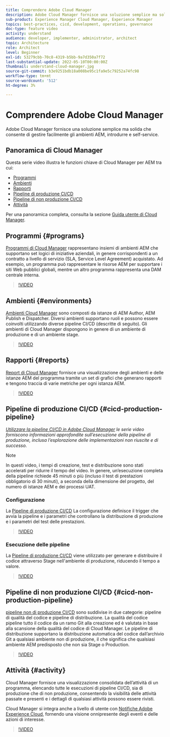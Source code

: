 ```yaml
---
title: Comprendere Adobe Cloud Manager
description: Adobe Cloud Manager fornisce una soluzione semplice ma solida che consente di gestire facilmente gli ambienti AEM, introdurre e self-service.
sub-product: Experience Manager Cloud Manager, Experience Manager
topics: best-practices, cicd, development, operations, governance
doc-type: feature video
activity: understand
audience: developer, implementer, administrator, architect
topic: Architecture
role: Architect
level: Beginner
exl-id: 53279cbb-70c8-4319-b5bb-9a7d350a7f72
last-substantial-update: 2022-05-10T00:00:00Z
thumbnail: understand-cloud-manager.jpg
source-git-commit: b3e9251bdb18a008be95c1fa9e5c79252a74fc98
workflow-type: tm+mt
source-wordcount: '512'
ht-degree: 3%

---
```


# Comprendere Adobe Cloud Manager

Adobe Cloud Manager fornisce una soluzione semplice ma solida che consente di gestire facilmente gli ambienti AEM, introdurre e self-service.

## Panoramica di Cloud Manager

Questa serie video illustra le funzioni chiave di Cloud Manager per AEM tra cui:

* [Programmi](#programs)
* [Ambienti](#environments)
* [Rapporti](#reports)
* [Pipeline di produzione CI/CD](#cicd-production-pipeline)
* [Pipeline di non produzione CI/CD](#cicd-non-production-pipeline)
* [Attività](#activity)

Per una panoramica completa, consulta la sezione [Guida utente di Cloud Manager](https://experienceleague.adobe.com/docs/experience-manager-cloud-manager/content/introduction.html?lang=it).

## Programmi {#programs}

[Programmi di Cloud Manager](https://experienceleague.adobe.com/docs/experience-manager-cloud-manager/content/getting-started/program-setup.html) rappresentano insiemi di ambienti AEM che supportano set logici di iniziative aziendali, in genere corrispondenti a un contratto a livello di servizio (SLA, Service Level Agreement) acquistato. Ad esempio, un programma può rappresentare le risorse AEM per supportare i siti Web pubblici globali, mentre un altro programma rappresenta una DAM centrale interna.

>[!VIDEO](https://video.tv.adobe.com/v/26313?quality=12&learn=on)

## Ambienti {#environments}

[Ambienti Cloud Manager](https://experienceleague.adobe.com/docs/experience-manager-cloud-manager/content/using/managing-environments.html) sono composti da istanze di AEM Author, AEM Publish e Dispatcher. Diversi ambienti supportano ruoli e possono essere coinvolti utilizzando diverse pipeline CI/CD (descritte di seguito). Gli ambienti di Cloud Manager dispongono in genere di un ambiente di produzione e di un ambiente stage.

>[!VIDEO](https://video.tv.adobe.com/v/26318?quality=12&learn=on)

## Rapporti {#reports}

[Report di Cloud Manager](https://experienceleague.adobe.com/docs/experience-manager-cloud-manager/content/using/monitoring-environments.html) fornisce una visualizzazione degli ambienti e delle istanze AEM del programma tramite un set di grafici che generano rapporti e tengono traccia di varie metriche per ogni istanza AEM.

>[!VIDEO](https://video.tv.adobe.com/v/26315?quality=12&learn=on)

## Pipeline di produzione CI/CD {#cicd-production-pipeline}

*[Utilizzare la pipeline CI/CD in Adobe Cloud Manager](./use-the-cicd-pipeline-in-cloud-manager-for-aem.md) le serie video forniscono informazioni approfondite sull’esecuzione della pipeline di produzione, inclusa l’esplorazione delle implementazioni non riuscite e di successo.*

>[!NOTE]
>
> In questi video, i tempi di creazione, test e distribuzione sono stati accelerati per ridurre il tempo del video. In genere, un’esecuzione completa della pipeline richiede 45 minuti o più (incluso il test di prestazioni obbligatorio di 30 minuti), a seconda della dimensione del progetto, del numero di istanze AEM e dei processi UAT.

### Configurazione

La [Pipeline di produzione CI/CD](https://experienceleague.adobe.com/docs/experience-manager-cloud-manager/content/using/pipelines/production-pipelines.html) La configurazione definisce il trigger che avvia la pipeline e i parametri che controllano la distribuzione di produzione e i parametri del test delle prestazioni.

>[!VIDEO](https://video.tv.adobe.com/v/26314?quality=12&learn=on)

### Esecuzione delle pipeline

La [Pipeline di produzione CI/CD](https://experienceleague.adobe.com/docs/experience-manager-cloud-manager/content/using/code-deployment.html) viene utilizzato per generare e distribuire il codice attraverso Stage nell&#39;ambiente di produzione, riducendo il tempo a valore.

>[!VIDEO](https://video.tv.adobe.com/v/26317?quality=12&learn=on)

## Pipeline di non produzione CI/CD {#cicd-non-production-pipeline}

[pipeline non di produzione CI/CD](https://experienceleague.adobe.com/docs/experience-manager-cloud-manager/content/using/pipelines/production-pipelines.html) sono suddivise in due categorie: pipeline di qualità del codice e pipeline di distribuzione. La qualità del codice pipeline tutto il codice da un ramo Git alla creazione ed è valutata in base alla scansione della qualità del codice di Cloud Manager. Le pipeline di distribuzione supportano la distribuzione automatica del codice dall’archivio Git a qualsiasi ambiente non di produzione, il che significa che qualsiasi ambiente AEM predisposto che non sia Stage o Production.

>[!VIDEO](https://video.tv.adobe.com/v/26316?quality=12&learn=on)

## Attività {#activity}

Cloud Manager fornisce una visualizzazione consolidata dell’attività di un programma, elencando tutte le esecuzioni di pipeline CI/CD, sia di produzione che di non produzione, consentendo la visibilità delle attività passate e presenti e i dettagli di qualsiasi attività possono essere rivisti.

Cloud Manager si integra anche a livello di utente con [Notifiche Adobe Experience Cloud](https://experienceleague.adobe.com/docs/experience-manager-cloud-manager/content/using/notifications.html), fornendo una visione onnipresente degli eventi e delle azioni di interesse.

>[!VIDEO](https://video.tv.adobe.com/v/26319?quality=12&learn=on)
